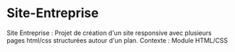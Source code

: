 # Site-Entreprise
Site Entreprise : Projet de création d'un site responsive avec plusieurs pages html/css structurées autour d'un plan.  Contexte : Module HTML/CSS
